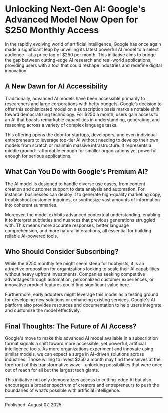 # Unlocking Next-Gen AI: Google's Advanced Model Now Open for $250 Monthly Access

In the rapidly evolving world of artificial intelligence, Google has once again made a significant leap by unveiling its latest powerful AI model to a select audience—at a price tag of $250 per month. This initiative aims to bridge the gap between cutting-edge AI research and real-world applications, providing users with a tool that could reshape industries and redefine digital innovation.

## A New Dawn for AI Accessibility

Traditionally, advanced AI models have been accessible primarily to researchers and large corporations with hefty budgets. Google’s decision to offer this sophisticated model on a subscription basis marks a notable shift toward democratizing technology. For $250 a month, users gain access to an AI that boasts remarkable capabilities in understanding, generating, and reasoning across a variety of complex language tasks.

This offering opens the door for startups, developers, and even individual entrepreneurs to leverage top-tier AI without needing to develop their own models from scratch or maintain massive infrastructure. It represents a middle ground—affordable enough for smaller organizations yet powerful enough for serious applications.

## What Can You Do with Google's Premium AI?

The AI model is designed to handle diverse use cases, from content creation and customer support to data analysis and automation. For instance, businesses can deploy it to generate high-quality marketing copy, troubleshoot customer inquiries, or synthesize vast amounts of information into coherent summaries.

Moreover, the model exhibits advanced contextual understanding, enabling it to interpret subtleties and nuances that previous generations struggled with. This means more accurate responses, better language comprehension, and more natural interactions, all essential for building reliable AI-powered tools.

## Who Should Consider Subscribing?

While the $250 monthly fee might seem steep for hobbyists, it is an attractive proposition for organizations looking to scale their AI capabilities without heavy upfront investments. Companies seeking competitive advantages through automation, personalized customer experiences, or innovative product features could find significant value here.

Furthermore, early adopters might leverage this model as a testing ground for developing new solutions or enhancing existing services. Google's AI platform also provides resources and documentation to help users integrate and customize the model effectively.

## Final Thoughts: The Future of AI Access?

Google's move to make this advanced AI model available in a subscription format signals a shift toward more accessible, yet powerful, artificial intelligence tools. As more organizations experiment and innovate using similar models, we can expect a surge in AI-driven solutions across industries. Those willing to invest $250 a month may find themselves at the forefront of this transformative wave—unlocking possibilities that were once out of reach for all but the largest tech giants.

This initiative not only democratizes access to cutting-edge AI but also encourages a broader spectrum of creators and entrepreneurs to push the boundaries of what’s possible with artificial intelligence.

---

Published: August 07, 2025
